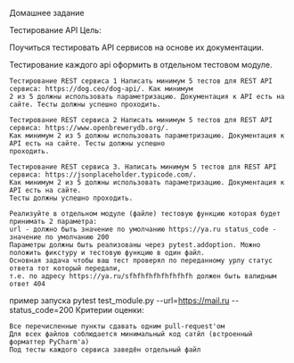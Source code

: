 Домашнее задание

Тестирование API Цель:

Поучиться тестировать API сервисов на основе их документации.

Тестирование каждого api оформить в отдельном тестовом модуле.

    Тестирование REST сервиса 1 Написать минимум 5 тестов для REST API сервиса: https://dog.ceo/dog-api/. Как минимум
    2 из 5 должны использовать параметризацию. Документация к API есть на сайте. Тесты должны успешно проходить.

    Тестирование REST сервиса 2 Написать минимум 5 тестов для REST API сервиса: https://www.openbrewerydb.org/. 
    Как минимум 2 из 5 должны использовать параметризацию. Документация к API есть на сайте. Тесты должны успешно 
    проходить.

    Тестирование REST сервиса 3. Написать минимум 5 тестов для REST API сервиса: https://jsonplaceholder.typicode.com/. 
    Как минимум 2 из 5 должны использовать параметризацию. Документация к API есть на сайте. 
    Тесты должны успешно проходить.

    Реализуйте в отдельном модуле (файле) тестовую функцию которая будет принимать 2 параметра:
    url - должно быть значение по умолчанию https://ya.ru status_code - значение по умолчанию 200 
    Параметры должны быть реализованы через pytest.addoption. Можно положить фикcтуру и тестовую функцию в один файл. 
    Основная задача чтобы ваш тест проверял по переданному урлу статус ответа тот который передали, 
    т.е. по адресу https://ya.ru/sfhfhfhfhfhfhfhfh должен быть валидным ответ 404

пример запуска pytest test_module.py --url=https://mail.ru --status_code=200 Критерии оценки:

    Все перечисленные пункты сдавать одним pull-request'ом
    Для всех файлов соблюдается минимальный код сатйл (встроенный форматтер PyCharm'а)
    Под тесты каждого сервиса заведён отдельный файл

